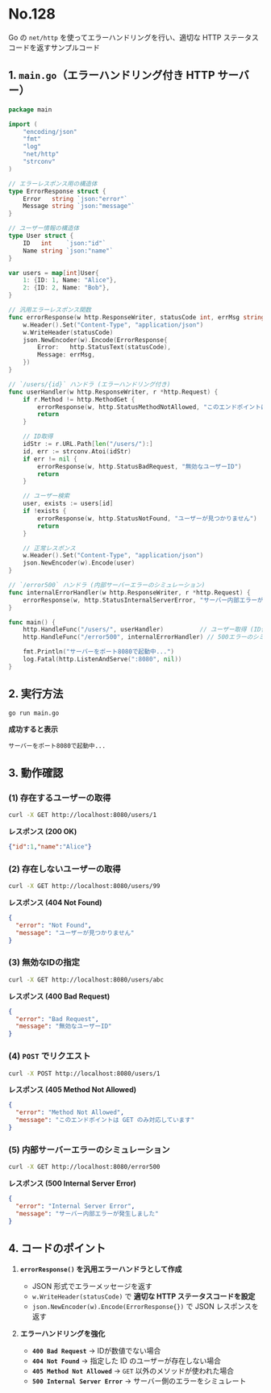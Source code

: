 # No.128

Go の `net/http` を使ってエラーハンドリングを行い、適切な HTTP ステータスコードを返すサンプルコード

## **1. `main.go`（エラーハンドリング付き HTTP サーバー）**

```go
package main

import (
    "encoding/json"
    "fmt"
    "log"
    "net/http"
    "strconv"
)

// エラーレスポンス用の構造体
type ErrorResponse struct {
    Error   string `json:"error"`
    Message string `json:"message"`
}

// ユーザー情報の構造体
type User struct {
    ID   int    `json:"id"`
    Name string `json:"name"`
}

var users = map[int]User{
    1: {ID: 1, Name: "Alice"},
    2: {ID: 2, Name: "Bob"},
}

// 汎用エラーレスポンス関数
func errorResponse(w http.ResponseWriter, statusCode int, errMsg string) {
    w.Header().Set("Content-Type", "application/json")
    w.WriteHeader(statusCode)
    json.NewEncoder(w).Encode(ErrorResponse{
        Error:   http.StatusText(statusCode),
        Message: errMsg,
    })
}

// `/users/{id}` ハンドラ (エラーハンドリング付き)
func userHandler(w http.ResponseWriter, r *http.Request) {
    if r.Method != http.MethodGet {
        errorResponse(w, http.StatusMethodNotAllowed, "このエンドポイントは GET のみ対応しています")
        return
    }

    // ID取得
    idStr := r.URL.Path[len("/users/"):]
    id, err := strconv.Atoi(idStr)
    if err != nil {
        errorResponse(w, http.StatusBadRequest, "無効なユーザーID")
        return
    }

    // ユーザー検索
    user, exists := users[id]
    if !exists {
        errorResponse(w, http.StatusNotFound, "ユーザーが見つかりません")
        return
    }

    // 正常レスポンス
    w.Header().Set("Content-Type", "application/json")
    json.NewEncoder(w).Encode(user)
}

// `/error500` ハンドラ (内部サーバーエラーのシミュレーション)
func internalErrorHandler(w http.ResponseWriter, r *http.Request) {
    errorResponse(w, http.StatusInternalServerError, "サーバー内部エラーが発生しました")
}

func main() {
    http.HandleFunc("/users/", userHandler)          // ユーザー取得 (ID付き)
    http.HandleFunc("/error500", internalErrorHandler) // 500エラーのシミュレーション

    fmt.Println("サーバーをポート8080で起動中...")
    log.Fatal(http.ListenAndServe(":8080", nil))
}
```

## **2. 実行方法**

```sh
go run main.go
```

**成功すると表示**

```
サーバーをポート8080で起動中...
```

## **3. 動作確認**

### **(1) 存在するユーザーの取得**

```sh
curl -X GET http://localhost:8080/users/1
```

**レスポンス (200 OK)**

```json
{"id":1,"name":"Alice"}
```

### **(2) 存在しないユーザーの取得**

```sh
curl -X GET http://localhost:8080/users/99
```

**レスポンス (404 Not Found)**

```json
{
  "error": "Not Found",
  "message": "ユーザーが見つかりません"
}
```

### **(3) 無効なIDの指定**

```sh
curl -X GET http://localhost:8080/users/abc
```

**レスポンス (400 Bad Request)**

```json
{
  "error": "Bad Request",
  "message": "無効なユーザーID"
}
```

### **(4) `POST` でリクエスト**

```sh
curl -X POST http://localhost:8080/users/1
```

**レスポンス (405 Method Not Allowed)**
```json
{
  "error": "Method Not Allowed",
  "message": "このエンドポイントは GET のみ対応しています"
}
```

### **(5) 内部サーバーエラーのシミュレーション**

```sh
curl -X GET http://localhost:8080/error500
```

**レスポンス (500 Internal Server Error)**

```json
{
  "error": "Internal Server Error",
  "message": "サーバー内部エラーが発生しました"
}
```

## **4. コードのポイント**

1. **`errorResponse()` を汎用エラーハンドラとして作成**
   - JSON 形式でエラーメッセージを返す
   - `w.WriteHeader(statusCode)` で **適切な HTTP ステータスコードを設定**
   - `json.NewEncoder(w).Encode(ErrorResponse{})` で JSON レスポンスを返す

2. **エラーハンドリングを強化**
   - **`400 Bad Request`** → IDが数値でない場合
   - **`404 Not Found`** → 指定した ID のユーザーが存在しない場合
   - **`405 Method Not Allowed`** → `GET` 以外のメソッドが使われた場合
   - **`500 Internal Server Error`** → サーバー側のエラーをシミュレート
